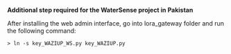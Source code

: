 **Additional step required for the WaterSense project in Pakistan**

After installing the web admin interface, go into lora_gateway folder and run the following command:

	> ln -s key_WAZIUP_WS.py key_WAZIUP.py
	
	